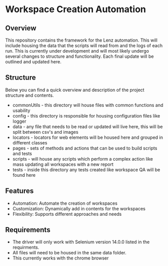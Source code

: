 # Workspace Creation Automation

## Overview
This repository contains the framework for the Lenz automation. This will include housing the data that the scripts will read from and the logs of each run. This is currently under development and will most likely undergo several changes to structure and functionality. Each final update will be outlined and updated here. 

## Structure
Below you can find a quick overview and description of the project structure and contents. 

* commonUtils - this directory will house files with common functions and usability 
* config - this directory is responsible for housing configuration files like logger
* data - any file that needs to be read or updated will live here, this will be split between csv's and images
* locators - locators for web elements will be housed here and grouped in different classes
* pages - sets of methods and actions that can be used to build scripts and tests
* scripts - will house any scripts which perform a complex action like mass updating all workspaces with a new report
* tests - inside this directory any tests created like workspace QA will be found here

## Features 
- Automation: Automate the creation of workspaces
- Customization: Dynamically add in contents for the workspaces
- Flexibility: Supports different approaches and needs 

## Requirements
* The driver will only work with Selenium version 14.0.0 listed in the requirments. 
* All files will need to be housed in the same data folder. 
* This currently works with the chrome browser

